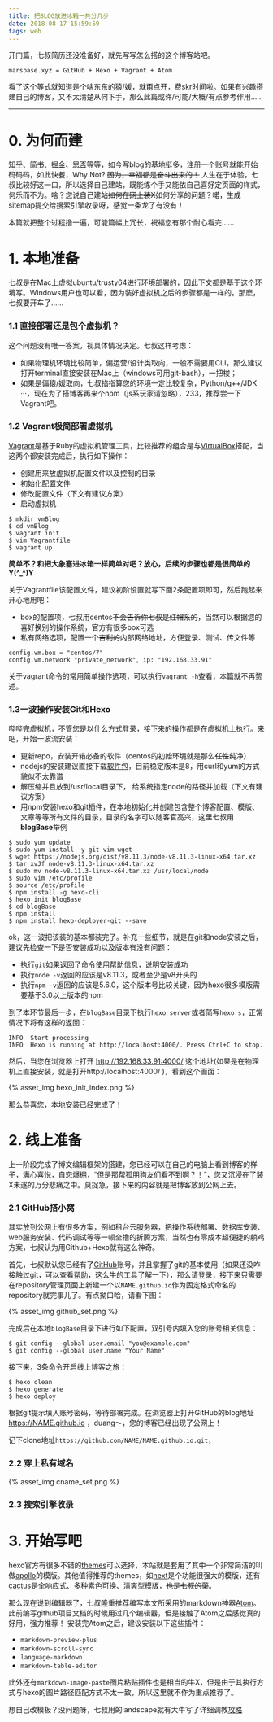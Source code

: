 ```yaml
---
title: 把BLOG放进冰箱一共分几步
date: 2018-08-17 15:59:59
tags: web
---
```



开门篇，七叔简历还没准备好，就先写写怎么搭的这个博客站吧。
```
marsbase.xyz = GitHub + Hexo + Vagrant + Atom
```

看了这个等式就知道是个啥东东的猿/媛，就甭点开，费skr时间啦。如果有兴趣搭建自己的博客，又不太清楚从何下手，那么此篇或许/可能/大概/有点参考作用……

<!--more-->

---


# 0. 为何而建

[知乎](https://www.zhihu.com/)、[简书](https://www.jianshu.com)、[掘金](https://juejin.im)、[思否](https://segmentfault.com)等等，如今写blog的基地挺多，注册一个账号就能开始码码码，如此快餐，Why Not? <del>因为，幸福都是奋斗出来的！</del> 人生在于体验，七叔比较好这一口，所以选择自己建站，既能练个手又能依自己喜好定页面的样式，何乐而不为。啥？您说自己建站<del>如何在网上装X</del>如何分享的问题？喏，生成sitemap提交给搜索引擎收录呀，感觉一条龙了有没有！

本篇就把整个过程撸一遍，可能篇幅上冗长，祝福您有那个耐心看完……


# 1. 本地准备

七叔是在Mac上虚拟ubuntu/trusty64进行环境部署的，因此下文都是基于这个环境写。Windows用户也可以看，因为装好虚拟机之后的步骤都是一样的。那麽，七叔要开车了……

### 1.1 直接部署还是包个虚拟机？

这个问题没有唯一答案，视具体情况决定。七叔这样考虑：
- 如果物理机环境比较简单，偏运营/设计类取向，一般不需要用CLI，那么建议打开terminal直接安装在Mac上（windows可用git-bash），一把梭；
- 如果是偏猿/媛取向，七叔掐指算您的环境一定比较复杂，Python/g++/JDK ···，现在为了搭博客再来个npm（js系玩家请忽略），233，推荐尝一下Vagrant吧。

### 1.2 Vagrant极简部署虚拟机

[Vagrant](https://www.vagrantup.com)是基于Ruby的虚拟机管理工具，比较推荐的组合是与[VirtualBox](https://www.virtualbox.org)搭配，当这两个都安装完成后，执行如下操作：
* 创建用来放虚拟机配置文件以及控制的目录
* 初始化配置文件
* 修改配置文件（下文有建议方案）
* 启动虚拟机

```
$ mkdir vmBlog
$ cd vmBlog
$ vagrant init
$ vim Vagrantfile
$ vagrant up
```

**简单不？和把大象塞进冰箱一样简单对吧？放心，后续的步骤也都是很简单的 Y(^_^)Y**

关于Vagrantfile该配置文件，建议初阶设置就写下面2条配置项即可，然后跑起来开心地用吧：
* box的配置项，七叔用centos<del>不会告诉你七叔是红帽系的</del>，当然可以根据您的喜好换别的操作系统，官方有很多box可选
* 私有网络选项，配置一个<del>吉利的</del>内部网络地址，方便登录、测试、传文件等

```
config.vm.box = "centos/7"
config.vm.network "private_network", ip: "192.168.33.91"
```

关于vagrant命令的常用简单操作选项，可以执行`vagrant -h`查看，本篇就不再赘述。


### 1.3一波操作安装Git和Hexo
哔哔完虚拟机，不管您是以什么方式登录，接下来的操作都是在虚拟机上执行。来吧，开始一波流安装：
* 更新repo，安装开箱必备的软件（centos的初始环境就是那么<del>任性</del>纯净）
* nodejs的安装建议直接下载[软件包](https://nodejs.org/en/download/)，目前稳定版本是8，用curl和yum的方式貌似不太靠谱
* 解压缩并且放到/usr/local目录下， 给系统指定node的路径并加载（下文有建议方案）
* 用npm安装hexo和git插件，在本地初始化并创建包含整个博客配置、模版、文章等等所有文件的目录，目录的名字可以随客官高兴，这里七叔用**blogBase**举例

```
$ sudo yum update
$ sudo yum install -y git vim wget
$ wget https://nodejs.org/dist/v8.11.3/node-v8.11.3-linux-x64.tar.xz
$ tar xvJf node-v8.11.3-linux-x64.tar.xz
$ sudo mv node-v8.11.3-linux-x64.tar.xz /usr/local/node
$ sudo vim /etc/profile
$ source /etc/profile
$ npm install -g hexo-cli
$ hexo init blogBase
$ cd blogBase
$ npm install
$ npm install hexo-deployer-git --save
```

ok，这一波把该装的基本都装完了。补充一些细节，就是在git和node安装之后，建议先检查一下是否安装成功以及版本有没有问题：
* 执行`git`如果返回了命令使用帮助信息，说明安装成功
* 执行`node -v`返回的应该是v8.11.3，或者至少是v8开头的
* 执行`npm -v`返回的应该是5.6.0，这个版本号比较关键，因为hexo很多模版需要基于3.0以上版本的npm

到了本环节最后一步，在`blogBase`目录下执行`hexo server`或者简写`hexo s`，正常情况下将有这样的返回：

```
INFO  Start processing
INFO  Hexo is running at http://localhost:4000/. Press Ctrl+C to stop.
```

然后，当您在浏览器上打开 http://192.168.33.91:4000/ 这个地址(如果是在物理机上直接安装，就是打开http://localhost:4000/ )，看到这个画面：

{% asset_img hexo_init_index.png %}

那么恭喜您，本地安装已经完成了！

# 2. 线上准备

上一阶段完成了博文编辑框架的搭建，您已经可以在自己的电脑上看到博客的样子，满心喜悦，自恋爆棚，“但是那帮狐朋狗友们看不到啊？！”，您又沉浸在了装X未遂的万分悲痛之中。莫捉急，接下来的内容就是把博客放到公网上去。

### 2.1 GitHub搭小窝

其实放到公网上有很多方案，例如租台云服务器，把操作系统部署、数据库安装、web服务安装、代码调试等等一顿全撸的折腾方案，当然也有零成本超便捷的躺鸡方案，七叔认为用Github+Hexo就有这么神奇。

首先，七叔默认您已经有了[GitHub](https://github.com)账号，并且掌握了git的基本使用（如果还没咋接触过git，可以查看[帮助](https://help.github.com)，这么牛的工具了解一下），那么请登录，接下来只需要在repository管理页面上新建一个以`NAME.github.io`作为固定格式命名的repository就完事儿了。有点拗口哈，请看下图：

{% asset_img github_set.png %}

完成后在本地`blogBase`目录下进行如下配置，双引号内填入您的账号相关信息：
```
$ git config --global user.email "you@example.com"
$ git config --global user.name "Your Name"
```
接下来，3条命令开启线上博客之旅：
```
$ hexo clean
$ hexo generate
$ hexo deploy
```
根据git提示填入账号密码，等待部署完成。在浏览器上打开GitHub的blog地址 https://NAME.github.io ，duang～，您的博客已经出现了公网上！

记下clone地址`https://github.com/NAME/NAME.github.io.git`，

### 2.2 穿上私有域名


{% asset_img cname_set.png %}

### 2.3 搜索引擎收录








# 3. 开始写吧



hexo官方有很多不错的[themes](https://hexo.io/themes/)可以选择，本站就是套用了其中一个非常简洁的叫做[apollo](https://github.com/pinggod/hexo-theme-apollo)的模版。其他值得推荐的themes，如[next](https://github.com/theme-next/hexo-theme-next)是个功能很强大的模版，还有[cactus](https://github.com/probberechts/hexo-theme-cactus)是全响应式、多种素色可换、清爽型模版，<del>也是七叔的菜</del>。


那么现在说到编辑器了，七叔隆重推荐编写本文所采用的markdown神器[Atom](https://atom.io/)。此前编写github项目文档的时候用过几个编辑器，但是接触了Atom之后感觉真的好用，强力推荐！
安装完Atom之后，建议安装以下这些插件：
* `markdown-preview-plus`
* `markdown-scroll-sync`
* `language-markdown`
* `markdown-table-editor`

此外还有`markdown-image-paste`图片粘贴插件也是相当的牛X，但是由于其执行方式与hexo的图片路径匹配方式不太一致，所以这里就不作为重点推荐了。

想自己改模板？没问题呀，七叔用的landscape就有大牛写了详细调教[攻略](https://www.jianshu.com/p/b96fd206571a)

